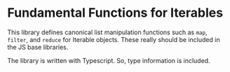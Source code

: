 # Fundamental Functions for Iterables

This library defines canonical list manipulation functions such as
`map`, `filter`, and `reduce` for Iterable objects. These really should be
included in the JS base libraries.

The library is written with Typescript. So, type information is included.